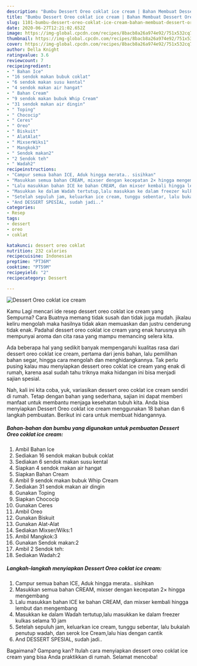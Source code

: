 ```yaml
---
description: "Bumbu Dessert Oreo coklat ice cream | Bahan Membuat Dessert Oreo coklat ice cream Yang Lezat Sekali"
title: "Bumbu Dessert Oreo coklat ice cream | Bahan Membuat Dessert Oreo coklat ice cream Yang Lezat Sekali"
slug: 1101-bumbu-dessert-oreo-coklat-ice-cream-bahan-membuat-dessert-oreo-coklat-ice-cream-yang-lezat-sekali
date: 2020-06-27T12:21:02.652Z
image: https://img-global.cpcdn.com/recipes/8bacb8a26a974e92/751x532cq70/dessert-oreo-coklat-ice-cream-foto-resep-utama.jpg
thumbnail: https://img-global.cpcdn.com/recipes/8bacb8a26a974e92/751x532cq70/dessert-oreo-coklat-ice-cream-foto-resep-utama.jpg
cover: https://img-global.cpcdn.com/recipes/8bacb8a26a974e92/751x532cq70/dessert-oreo-coklat-ice-cream-foto-resep-utama.jpg
author: Della Knight
ratingvalue: 3.6
reviewcount: 7
recipeingredient:
- " Bahan Ice"
- "16 sendok makan bubuk coklat"
- "6 sendok makan susu kental"
- "4 sendok makan air hangat"
- " Bahan Cream"
- "9 sendok makan bubuk Whip Cream"
- "31 sendok makan air dingin"
- " Toping"
- " Chococip"
- " Ceres"
- " Oreo"
- " Biskuit"
- " AlatAlat"
- " MixserWiks1"
- " Mangkok3"
- " Sendok makan2"
- "2 Sendok teh"
- " Wadah2"
recipeinstructions:
- "Campur semua bahan ICE, Aduk hingga merata.. sisihkan"
- "Masukkan semua bahan CREAM, mixser dengan kecepatan 2× hingga mengembang"
- "Lalu masukkan bahan ICE ke bahan CREAM, dan mixser kembali hingga lembut dan mengembang"
- "Masukkan ke dalam Wadah tertutup,lalu masukkan ke dalam freezer kulkas selama 10 jam"
- "Setelah sepuluh jam, keluarkan ice cream, tunggu sebentar, lalu bukalah penutup wadah, dan serok Ice Cream,lalu hias dengan cantik"
- "And DESSERT SPESIAL, sudah jadi.."
categories:
- Resep
tags:
- dessert
- oreo
- coklat

katakunci: dessert oreo coklat 
nutrition: 232 calories
recipecuisine: Indonesian
preptime: "PT36M"
cooktime: "PT59M"
recipeyield: "2"
recipecategory: Dessert

---
```



![Dessert Oreo coklat ice cream](https://img-global.cpcdn.com/recipes/8bacb8a26a974e92/751x532cq70/dessert-oreo-coklat-ice-cream-foto-resep-utama.jpg)

Kamu Lagi mencari ide resep dessert oreo coklat ice cream yang Sempurna? Cara Buatnya memang tidak susah dan tidak juga mudah. jikalau keliru mengolah maka hasilnya tidak akan memuaskan dan justru cenderung tidak enak. Padahal dessert oreo coklat ice cream yang enak harusnya sih mempunyai aroma dan cita rasa yang mampu memancing selera kita.

Ada beberapa hal yang sedikit banyak mempengaruhi kualitas rasa dari dessert oreo coklat ice cream, pertama dari jenis bahan, lalu pemilihan bahan segar, hingga cara mengolah dan menghidangkannya. Tak perlu pusing kalau mau menyiapkan dessert oreo coklat ice cream yang enak di rumah, karena asal sudah tahu triknya maka hidangan ini bisa menjadi sajian spesial.




Nah, kali ini kita coba, yuk, variasikan dessert oreo coklat ice cream sendiri di rumah. Tetap dengan bahan yang sederhana, sajian ini dapat memberi manfaat untuk membantu menjaga kesehatan tubuh kita. Anda bisa menyiapkan Dessert Oreo coklat ice cream menggunakan 18 bahan dan 6 langkah pembuatan. Berikut ini cara untuk membuat hidangannya.

<!--inarticleads1-->

##### Bahan-bahan dan bumbu yang digunakan untuk pembuatan Dessert Oreo coklat ice cream:

1. Ambil  Bahan Ice
1. Sediakan 16 sendok makan bubuk coklat
1. Sediakan 6 sendok makan susu kental
1. Siapkan 4 sendok makan air hangat
1. Siapkan  Bahan Cream
1. Ambil 9 sendok makan bubuk Whip Cream
1. Sediakan 31 sendok makan air dingin
1. Gunakan  Toping
1. Siapkan  Chococip
1. Gunakan  Ceres
1. Ambil  Oreo
1. Gunakan  Biskuit
1. Gunakan  Alat-Alat
1. Sediakan  Mixser/Wiks:1
1. Ambil  Mangkok:3
1. Gunakan  Sendok makan:2
1. Ambil 2 Sendok teh:
1. Sediakan  Wadah:2




<!--inarticleads2-->

##### Langkah-langkah menyiapkan Dessert Oreo coklat ice cream:

1. Campur semua bahan ICE, Aduk hingga merata.. sisihkan
1. Masukkan semua bahan CREAM, mixser dengan kecepatan 2× hingga mengembang
1. Lalu masukkan bahan ICE ke bahan CREAM, dan mixser kembali hingga lembut dan mengembang
1. Masukkan ke dalam Wadah tertutup,lalu masukkan ke dalam freezer kulkas selama 10 jam
1. Setelah sepuluh jam, keluarkan ice cream, tunggu sebentar, lalu bukalah penutup wadah, dan serok Ice Cream,lalu hias dengan cantik
1. And DESSERT SPESIAL, sudah jadi..




Bagaimana? Gampang kan? Itulah cara menyiapkan dessert oreo coklat ice cream yang bisa Anda praktikkan di rumah. Selamat mencoba!

